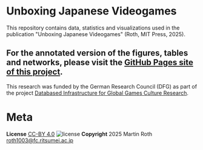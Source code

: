 # Unboxing Japanese Videogames
This repository contains data, statistics and visualizations used in the publication "Unboxing Japanese Videogames" (Roth, MIT Press, 2025).

## For the annotated version of the figures, tables and networks, please visit the [GitHub Pages site of this project](https://m4chi.github.io/UnboxingJapaneseVideogames/).

This research was funded by the German Research Council (DFG) as part of the project [Databased Infrastructure for Global Games Culture Research](https://diggr.link/).

# Meta
<!--- **Zenodo Repository Snapshots
[![DOI](https://zenodo.org/badge/326400336.svg)](https://zenodo.org/badge/latestdoi/326400336) --->
**License**
[CC-BY 4.0](http://creativecommons.org/licenses/by/4.0)
![license](https://i.creativecommons.org/l/by/4.0/80x15.png)
**Copyright**
2025 Martin Roth [roth1003@fc.ritsumei.ac.jp](roth1003@fc.ritsumei.ac.jp)
